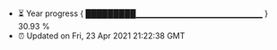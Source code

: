 - ⏳ Year progress { █████████▁▁▁▁▁▁▁▁▁▁▁▁▁▁▁▁▁▁▁▁▁ } 30.93 %
- ⏰ Updated on Fri, 23 Apr 2021 21:22:38 GMT

